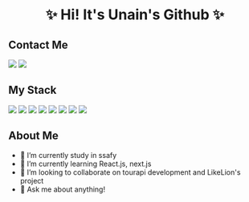 <h1 align='center'>✨ Hi! It's Unain's Github ✨</h1>

## Contact Me
<a href="mailto:daeun84366@gmail.com" target="_blank"><img src="https://img.shields.io/badge/gmail-EA4335?style=flat-square&logo=Gmail&logoColor=white"/></a>
<a href="https://github.com/unain-dev" target="_blank"><img src="https://img.shields.io/badge/Github-181717?style=flat-square&logo=Github&logoColor=white"/></a>

## My Stack
<img src="https://img.shields.io/badge/Html-E34F26?style=flat-square&logo=Html&logoColor=white"/>
<img src="https://img.shields.io/badge/Css-1572B6?style=flat-square&logo=Css&logoColor=white"/>
<img src="https://img.shields.io/badge/JavaScript-F7DF12?style=flat-square&logo=javaScript&logoColor=white"/>
<img src="https://img.shields.io/badge/styled-components-DB7093?style=flat-square&logo=styled-components&logoColor=white"/>
<img src="https://img.shields.io/badge/AmazonAWS-232F3E?style=flat-square&logo=AmazonAWS&logoColor=white"/>
<img src="https://img.shields.io/badge/React-61DAFB?style=flat-square&logo=React&logoColor=white"/>
<img src="https://img.shields.io/badge/Django-092E20?style=flat-square&logo=Django&logoColor=white"/>
<a href="https://github.com/unain-dev" target="_blank"><img src="https://img.shields.io/badge/Github-181717?style=flat-square&logo=Github&logoColor=white"/></a>

## About Me
- 🔭 I’m currently study in ssafy
- 🌱 I’m currently learning React.js, next.js
- 👯 I’m looking to collaborate on tourapi development and LikeLion's project
- 💬 Ask me about anything!
